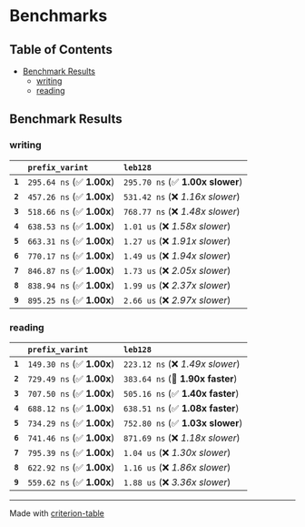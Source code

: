 # Benchmarks

## Table of Contents

- [Benchmark Results](#benchmark-results)
    - [writing](#writing)
    - [reading](#reading)

## Benchmark Results

### writing

|         | `prefix_varint`           | `leb128`                          |
|:--------|:--------------------------|:--------------------------------- |
| **`1`** | `295.64 ns` (✅ **1.00x**) | `295.70 ns` (✅ **1.00x slower**)  |
| **`2`** | `457.26 ns` (✅ **1.00x**) | `531.42 ns` (❌ *1.16x slower*)    |
| **`3`** | `518.66 ns` (✅ **1.00x**) | `768.77 ns` (❌ *1.48x slower*)    |
| **`4`** | `638.53 ns` (✅ **1.00x**) | `1.01 us` (❌ *1.58x slower*)      |
| **`5`** | `663.31 ns` (✅ **1.00x**) | `1.27 us` (❌ *1.91x slower*)      |
| **`6`** | `770.17 ns` (✅ **1.00x**) | `1.49 us` (❌ *1.94x slower*)      |
| **`7`** | `846.87 ns` (✅ **1.00x**) | `1.73 us` (❌ *2.05x slower*)      |
| **`8`** | `838.94 ns` (✅ **1.00x**) | `1.99 us` (❌ *2.37x slower*)      |
| **`9`** | `895.25 ns` (✅ **1.00x**) | `2.66 us` (❌ *2.97x slower*)      |

### reading

|         | `prefix_varint`           | `leb128`                          |
|:--------|:--------------------------|:--------------------------------- |
| **`1`** | `149.30 ns` (✅ **1.00x**) | `223.12 ns` (❌ *1.49x slower*)    |
| **`2`** | `729.49 ns` (✅ **1.00x**) | `383.64 ns` (🚀 **1.90x faster**)  |
| **`3`** | `707.50 ns` (✅ **1.00x**) | `505.16 ns` (✅ **1.40x faster**)  |
| **`4`** | `688.12 ns` (✅ **1.00x**) | `638.51 ns` (✅ **1.08x faster**)  |
| **`5`** | `734.29 ns` (✅ **1.00x**) | `752.80 ns` (✅ **1.03x slower**)  |
| **`6`** | `741.46 ns` (✅ **1.00x**) | `871.69 ns` (❌ *1.18x slower*)    |
| **`7`** | `795.39 ns` (✅ **1.00x**) | `1.04 us` (❌ *1.30x slower*)      |
| **`8`** | `622.92 ns` (✅ **1.00x**) | `1.16 us` (❌ *1.86x slower*)      |
| **`9`** | `559.62 ns` (✅ **1.00x**) | `1.88 us` (❌ *3.36x slower*)      |

---
Made with [criterion-table](https://github.com/nu11ptr/criterion-table)

